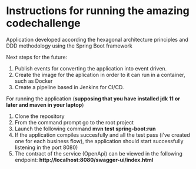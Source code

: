 # Instructions for running the amazing codechallenge

Application developed according the hexagonal architecture principles and DDD methodology using
the Spring Boot framework

Next steps for the future: 
1. Publish events for converting the application into event driven. 
2. Create the image for the aplication in order to it can run in a container, such as Docker
3. Create a pipeline based in Jenkins for CI/CD.


For running the application (**supposing that you have installed jdk 11 or later and maven in your laptop**)

1. Clone the repository
2. From the command prompt go to the root project
3. Launch the following command **mvn test spring-boot:run**
4. If the application compiles succesfully and  all the test pass (i've created one for each business flow), the application should start successfully listening in the port 8080)
5. The contract of the service (OpenApi) can be viewed in the following endpoint: **http://localhost:8080/swagger-ui/index.html**
